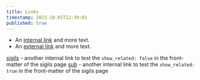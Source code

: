 ```yaml
---
title: Links
timestamp: 2023-10-01T12:30:01
published: true
---
```


* An [internal link](/with_todo) and more text.
* An [external link](https://rust-digger.code-maven.com/) and more text.

[sigils](/sigils) - another internal link to test the `show_related: false` in the front-matter of the sigils page
[sub](/sub) - another internal link to test the `show_related: true` in the front-matter of the sigils page
